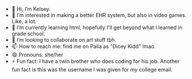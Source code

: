 - 👋 Hi, I’m Kelsey.
- 👀 I’m interested in making a better EHR system, but also in video games. Like, a lot.
- 🌱 I’m currently learning html, hopefully I'll get beyond what I learned in grade school.
- 💞️ I’m looking to collaborate on art stuff tbh.
- 📫 How to reach me: find me on Palia as "Dicey Kidd" lmao.
- 😄 Pronouns: she/her
- ⚡ Fun fact: I have a twin brother who does coding for his job. Another fun fact is this was the username I was given for my college email.

<!---
kcopela8/kcopela8 is a ✨ special ✨ repository because its `README.md` (this file) appears on your GitHub profile.
You can click the Preview link to take a look at your changes.
--->
